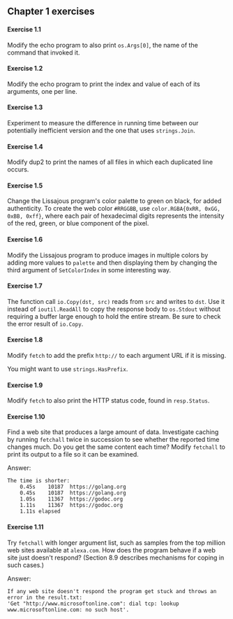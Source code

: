 ## Chapter 1 exercises

#### Exercise 1.1
Modify the echo program to also print `os.Args[0]`, the name of the command that invoked it.

#### Exercise 1.2
Modify the echo program to print the index and value of each of its arguments, one per line.

#### Exercise 1.3
Experiment to measure the difference in running time between our potentially inefficient version and the one that uses `strings.Join`.

#### Exercise 1.4
Modify dup2 to print the names of all files in which each duplicated line occurs.

#### Exercise 1.5
Change the Lissajous program's color palette to green on black, for added authenticity. To create the web color `#RRGGBB`, use `color.RGBA{0xRR, 0xGG, 0xBB, 0xff}`, where each pair of hexadecimal digits represents the intensity of the red, green, or blue component of the pixel.

#### Exercise 1.6
Modify the Lissajous program to produce images in multiple colors by adding more values to `palette` and then displaying them by changing the third argument of `SetColorIndex` in some interesting way.

#### Exercise 1.7
The function call `io.Copy(dst, src)` reads from `src` and writes to `dst`. Use it instead of `ioutil.ReadAll` to copy the response body to `os.Stdout` without requiring a buffer large enough to hold the entire stream. Be sure to check the error result of `io.Copy`.

#### Exercise 1.8
Modify `fetch` to add the prefix `http://` to each argument URL if it is missing.

You might want to use `strings.HasPrefix`.

#### Exercise 1.9
Modify `fetch` to also print the HTTP status code, found in `resp.Status`.

#### Exercise 1.10
Find a web site that produces a large amount of data. Investigate caching by running `fetchall` twice in succession to see whether the reported time changes much. Do you get the same content each time? Modify `fetchall` to print its output to a file so it can be examined.

Answer:
```
The time is shorter:
    0.45s    10187  https://golang.org
    0.45s    10187  https://golang.org
    1.05s    11367  https://godoc.org
    1.11s    11367  https://godoc.org
    1.11s elapsed
```

#### Exercise 1.11
Try `fetchall` with longer argument list, such as samples from the top million web sites available at `alexa.com`. How does the program behave if a web site just doesn't respond? (Section 8.9 describes mechanisms for coping in such cases.)

Answer:
```
If any web site doesn't respond the program get stuck and throws an error in the result.txt:
'Get "http://www.microsoftonline.com": dial tcp: lookup www.microsoftonline.com: no such host'.
```

